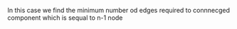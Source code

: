 In this case we find the minimum number od edges required to connnecged component
which is sequal to n-1 node
​